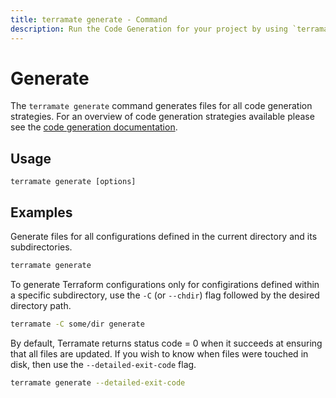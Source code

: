 ```yaml
---
title: terramate generate - Command
description: Run the Code Generation for your project by using `terramate generate` command.
---
```


# Generate

The `terramate generate` command generates files for all code generation strategies. For an overview of code generation strategies available please see the [code generation documentation](../../code-generation/index.md).

## Usage

`terramate generate [options]`

## Examples

Generate files for all configurations defined in the current directory and its subdirectories.

```bash
terramate generate
```

To generate Terraform configurations only for configirations defined within a specific subdirectory, use the `-C` (or `--chdir`) flag followed by the desired directory path.

```bash
terramate -C some/dir generate
```

By default, Terramate returns status code = 0 when it succeeds at ensuring that all files are updated.
If you wish to know when files were touched in disk, then use the `--detailed-exit-code` flag.

```bash
terramate generate --detailed-exit-code
```
